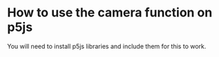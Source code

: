 # How to use the camera function on p5js

You will need to install p5js libraries and include them for this to work.
